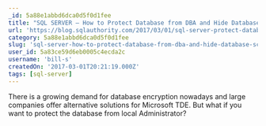 ```yaml
---
_id: 5a88e1abbd6dca0d5f0d1fee
title: "SQL SERVER – How to Protect Database from DBA and Hide Database Schema"
url: 'https://blog.sqlauthority.com/2017/03/01/sql-server-protect-database-dba-hide-database-schema/'
category: 5a88e1abbd6dca0d5f0d1fee
slug: 'sql-server-how-to-protect-database-from-dba-and-hide-database-schema'
user_id: 5a83ce59d6eb0005c4ecda2c
username: 'bill-s'
createdOn: '2017-03-01T20:21:19.000Z'
tags: [sql-server]
---
```


There is a growing demand for database encryption nowadays and large companies offer alternative solutions for Microsoft TDE. But what if you want to protect the database from local Administrator?
